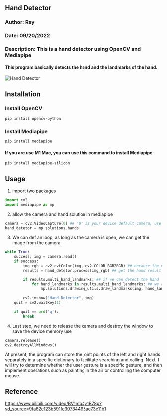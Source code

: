 ## Hand Detector
### Author: Ray
### Date: 09/20/2022
### Description: This is a hand detector using OpenCV and Mediapipe

#### This program basically detects the hand and the landmarks of the hand.
![Hand Detector](https://github.com/KyrieRui/Hand_Recognition/blob/main/Kapture%202022-09-20%20at%2014.08.16.gif)

## Installation
### Install OpenCV
```bash
pip install opencv-python
```

### Install Mediapipe
```bash
pip install mediapipe
```

#### If you are use M1 Mac, you can use this command to install Mediapipe
```bash
pip install mediapipe-silicon
```

## Usage
1. import two packages
```python
import cv2
import mediapipe as mp
```

2. allow the camera and hand solution in mediapipe
```python
camera = cv2.VideoCapture(0) ## '0' is your device default camera, use '1' if you have another camera
hand_detetor = mp.solutions.hands
```

3. We can def an loop, as long as the camera is open, we can get the image from the camera
```python
while True:
    success, img = camera.read()
    if success:
        img_rgb = cv2.cvtColor(img, cv2.COLOR_BGR2RGB) ## because the mediapipe only support RGB image we need to convert it to RGB
        results = hand_detetor.process(img_rgb) ## get the hand result
        
        if results.multi_hand_landmarks: ## if we can detect the hand
            for hand_landmarks in results.multi_hand_landmarks: ## we can get the hand landmarks
                mp.solutions.drawing_utils.draw_landmarks(img, hand_landmarks, mp.solutions.hands.HAND_CONNECTIONS) ## draw the hand landmarks
        
        cv2.imshow("Hand Detector", img)
    quit = cv2.waitKey(1)

    if quit == ord('q'):
        break
```

4. Last step, we need to release the camera and destroy the window to save the device memory use
```python
camera.release()
cv2.destroyAllWindows()
```

At present, the program can store the joint points of the left and right hands separately in a specific dictionary to facilitate searching and calling. Next, I will try to determine whether the user gesture is a specific gesture, and then implement operations such as painting in the air or controlling the computer mouse.


## Reference
https://www.bilibili.com/video/BV1mb4y1B78p?vd_source=9fa62e123b591fe30734493ac73e11b1
